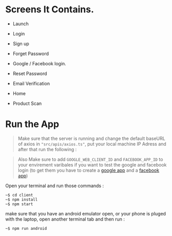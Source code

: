 # Screens It Contains.

- Launch

- Login

- Sign up

- Forget Password

- Google / Facebook login.

- Reset Password

- Email Verification

- Home

- Product Scan

# Run the App

> Make sure that the server is running and change the default baseURL of axios in `"src/apis/axios.ts"`, put your local machine IP Adress and after that run the following :

> Also Make sure to add `GOOGLE_WEB_CLIENT_ID` and `FACEBOOK_APP_ID` to your envirement varibales if you want to test the google and facebook login (to get them you have to create a [google app](https://console.cloud.google.com/) and a [facebook app](https://developers.facebook.com/))

Open your terminal and run those commands :

```
~$ cd client
~$ npm install
~$ npm start
```

make sure that you have an android emulator open, or your phone is pluged with the laptop, open another terminal tab and then run :

```
~$ npm run android
```
